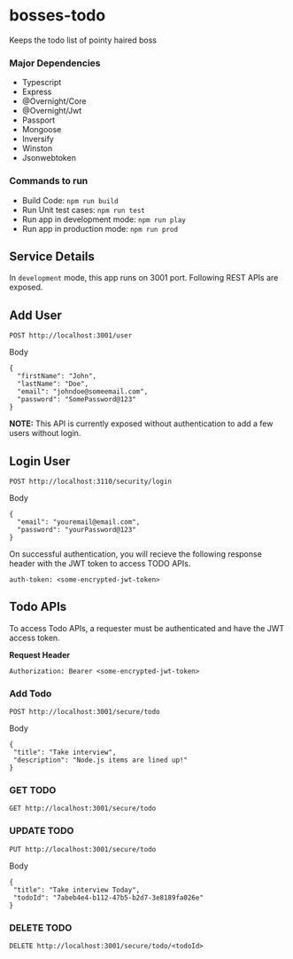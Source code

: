 # bosses-todo
Keeps the todo list of pointy haired boss

### Major Dependencies

- Typescript
- Express
- @Overnight/Core
- @Overnight/Jwt
- Passport
- Mongoose
- Inversify
- Winston
- Jsonwebtoken


### Commands to run

- Build Code: `npm run build`
- Run Unit test cases: `npm run test`
- Run app in development mode: `npm run play`
- Run app in production mode: `npm run prod`

## Service Details

In `development` mode, this app runs on 3001 port. Following REST APIs are exposed.

## Add User
```
POST http://localhost:3001/user
```
Body
```
{
  "firstName": "John",
  "lastName": "Doe",
  "email": "johndoe@someemail.com",
  "password": "SomePassword@123"
}
```
**NOTE:** This API is currently exposed without authentication to add a few users without login.




## Login User
```
POST http://localhost:3110/security/login
```
Body
```
{
  "email": "youremail@email.com",
  "password": "yourPassword@123"
}
```
On successful authentication, you will recieve the following response header with the JWT token to access TODO APIs.

```
auth-token: <some-encrypted-jwt-token>
```

## Todo APIs

To access Todo APIs, a requester must be authenticated and have the JWT access token.

**Request Header**
```
Authorization: Bearer <some-encrypted-jwt-token>
```

### Add Todo
```
POST http://localhost:3001/secure/todo
```
Body
```
{
 "title": "Take interview",
 "description": "Node.js items are lined up!"
}
```

### GET TODO
```
GET http://localhost:3001/secure/todo
```

### UPDATE TODO
```
PUT http://localhost:3001/secure/todo
```
Body
```
{
 "title": "Take interview Today",
 "todoId": "7abeb4e4-b112-47b5-b2d7-3e8189fa026e"
}
```

### DELETE TODO
```
DELETE http://localhost:3001/secure/todo/<todoId>
```
